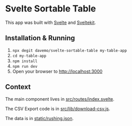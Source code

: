 # Svelte Sortable Table

This app was built with [Svelte](https://svelte.dev) and [Sveltekit](https://kit.svelte.dev).

## Installation & Running

1. `npx degit davemo/svelte-sortable-table my-table-app`
1. `cd my-table-app`
1. `npm install`
1. `npm run dev`
1. Open your browser to [http://localhost:3000](http://localhost:3000)

## Context

The main component lives in [src/routes/index.svelte](src/routes/index.svelte).

The CSV Export code is in [src/lib/download-csv.js](src/lib/download-csv.js).

The data is in [static/rushing.json](static/rushing.json).